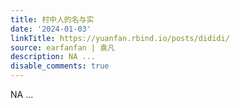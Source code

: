 ```yaml
---
title: 村中人的名与实
date: '2024-01-03'
linkTitle: https://yuanfan.rbind.io/posts/dididi/
source: earfanfan | 袁凡
description: NA ...
disable_comments: true
---
```

NA ...